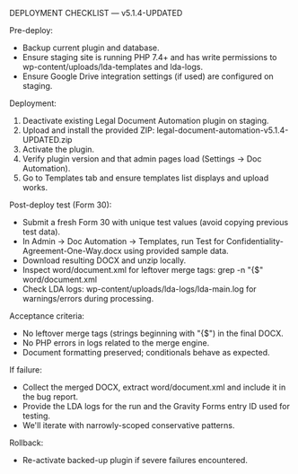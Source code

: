 DEPLOYMENT CHECKLIST — v5.1.4-UPDATED

Pre-deploy:
- Backup current plugin and database.
- Ensure staging site is running PHP 7.4+ and has write permissions to wp-content/uploads/lda-templates and lda-logs.
- Ensure Google Drive integration settings (if used) are configured on staging.

Deployment:
1. Deactivate existing Legal Document Automation plugin on staging.
2. Upload and install the provided ZIP: legal-document-automation-v5.1.4-UPDATED.zip
3. Activate the plugin.
4. Verify plugin version and that admin pages load (Settings -> Doc Automation).
5. Go to Templates tab and ensure templates list displays and upload works.

Post-deploy test (Form 30):
- Submit a fresh Form 30 with unique test values (avoid copying previous test data).
- In Admin -> Doc Automation -> Templates, run Test for Confidentiality-Agreement-One-Way.docx using provided sample data.
- Download resulting DOCX and unzip locally.
- Inspect word/document.xml for leftover merge tags: grep -n "{\$" word/document.xml
- Check LDA logs: wp-content/uploads/lda-logs/lda-main.log for warnings/errors during processing.

Acceptance criteria:
- No leftover merge tags (strings beginning with "{$") in the final DOCX.
- No PHP errors in logs related to the merge engine.
- Document formatting preserved; conditionals behave as expected.

If failure:
- Collect the merged DOCX, extract word/document.xml and include it in the bug report.
- Provide the LDA logs for the run and the Gravity Forms entry ID used for testing.
- We'll iterate with narrowly-scoped conservative patterns.

Rollback:
- Re-activate backed-up plugin if severe failures encountered.
